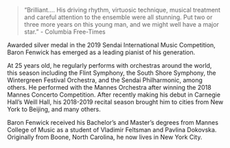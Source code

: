> “Brilliant…. His driving rhythm, virtuosic technique, musical treatment and careful attention to the ensemble were all stunning. Put two or three more years on this young man, and we might well have a major star.” - Columbia Free-Times

Awarded silver medal in the 2019 Sendai International Music Competition, Baron Fenwick has emerged as a leading pianist of his generation.

At 25 years old, he regularly performs with orchestras around the world, this season including the Flint Symphony, the South Shore Symphony, the Wintergreen Festival Orchestra, and the Sendai Philharmonic, among others. He performed with the Mannes Orchestra after winning the 2018 Mannes Concerto Competition. After recently making his debut in Carnegie Hall’s Weill Hall, his 2018-2019 recital season brought him to cities from New York to Beijing, and many others.

Baron Fenwick received his Bachelor’s and Master’s degrees from Mannes College of Music as a student of Vladimir Feltsman and Pavlina Dokovska. Originally from Boone, North Carolina, he now lives in New York City.
